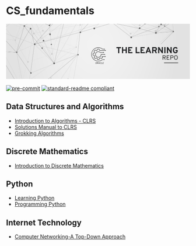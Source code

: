 # CS_fundamentals

![cs_fundamentals](<images/Beige & Black Geometric Technology LinkedIn Banner.jpg>)

[![pre-commit](https://img.shields.io/badge/pre--commit-enabled-brightgreen?logo=pre-commit)](https://github.com/pre-commit/pre-commit) [![standard-readme compliant](https://img.shields.io/badge/readme%20style-standard-brightgreen.svg?style=flat-square)](https://github.com/RichardLitt/standard-readme)

## Data Structures and Algorithms

* [Introduction to Algorithms - CLRS](<content/Introduction to algorithms.pdf>)
* [Solutions Manual to CLRS](<content/Instructor's Manual.pdf>)
* [Grokking Algorithms](<content/ Grokking_algorithms.pdf>)

## Discrete Mathematics

* [Introduction to Discrete Mathematics](content/discrete_mathematics.pdf)

## Python

* [Learning Python](<content/Learning Python powerful object-oriented programming Mark Lutz z-liborg.pdf>)
* [Programming Python](<content/Mark Lutz - Programming Python (2011, O'Reilly) - libgen.li.pdf>)

## Internet Technology

* [Computer Networking-A Top-Down Approach](<content/Kurose, James & Ross, Keith - Computer Networking_ A Top-Down Approach (2021, Pearson).pdf>)
  